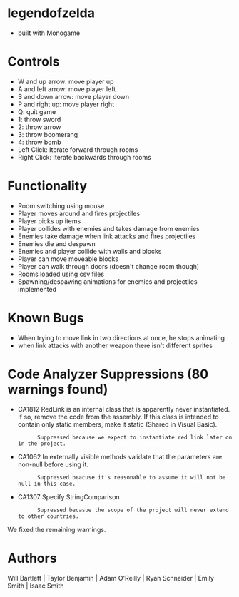 # legendofzelda
- built with Monogame

# Controls
- W and up arrow: move player up
- A and left arrow: move player left
- S and down arrow: move player down
- P and right up: move player right
- Q: quit game
- 1: throw sword
- 2: throw arrow
- 3: throw boomerang
- 4: throw bomb
- Left Click: Iterate forward through rooms
- Right Click: Iterate backwards through rooms

# Functionality
- Room switching using mouse
- Player moves around and fires projectiles
- Player picks up items
- Player collides with enemies and takes damage from enemies
- Enemies take damage when link attacks and fires projectiles
- Enemies die and despawn
- Enemies and player collide with walls and blocks
- Player can move moveable blocks
- Player can walk through doors (doesn't change room though)
- Rooms loaded using csv files
- Spawning/despawing animations for enemies and projectiles implemented

# Known Bugs
- When trying to move link in two directions at once, he stops animating
- when link attacks with another weapon there isn't different sprites 


# Code Analyzer Suppressions (80 warnings found)
- CA1812	RedLink is an internal class that is apparently never instantiated. If so, remove the code from the assembly. 
            If this class is intended to contain only static members, make it static (Shared in Visual Basic).

            Suppressed because we expect to instantiate red link later on in the project.

- CA1062	In externally visible methods validate that the parameters are non-null before using it.

            Suppressed beacuse it's reasonable to assume it will not be null in this case.

- CA1307    Specify StringComparison

            Supressed becasue the scope of the project will never extend to other countries.
We fixed the remaining warnings.

# Authors
Will Bartlett | Taylor Benjamin | Adam O'Reilly | Ryan Schneider | Emily Smith | Isaac Smith
